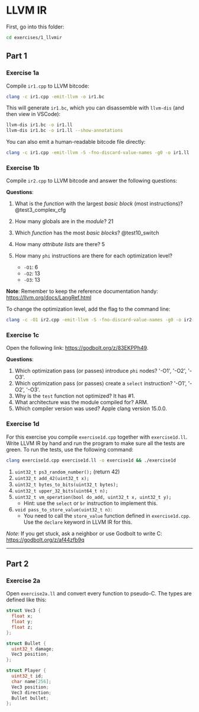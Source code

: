 # LLVM IR

First, go into this folder:

```sh
cd exercises/1_llvmir
```

## Part 1

### Exercise 1a

Compile `ir1.cpp` to LLVM bitcode:

```sh
clang -c ir1.cpp -emit-llvm -o ir1.bc
```

This will generate `ir1.bc`, which you can disassemble with `llvm-dis` (and then view in VSCode):

```sh
llvm-dis ir1.bc -o ir1.ll
llvm-dis ir1.bc -o ir1.ll --show-annotations
```

You can also emit a human-readable bitcode file directly:

```sh
clang -c ir1.cpp -emit-llvm -S -fno-discard-value-names -g0 -o ir1.ll
```

### Exercise 1b

Compile `ir2.cpp` to LLVM bitcode and answer the following questions:

**Questions**:

1. What is the _function_ with the largest _basic block_ (most instructions)?
  @test3_complex_cfg
2. How many globals are in the _module_?
  21
3. Which _function_ has the most _basic blocks_?
  @test10_switch

4. How many _attribute lists_ are there?
  5
5. How many `phi` instructions are there for each optimization level?
   - `-O1`: 6
   - `-O2`: 13
   - `-O3`: 13

**Note**: Remember to keep the reference documentation handy: https://llvm.org/docs/LangRef.html

To change the optimization level, add the flag to the command line:

```sh
clang -c -O1 ir2.cpp -emit-llvm -S -fno-discard-value-names -g0 -o ir2-O1.ll
```

### Exercise 1c

Open the following link: https://godbolt.org/z/83EKPPh49.

**Questions**:

1. Which optimization pass (or passes) introduce `phi` nodes?
    '-O1', '-O2', '-O3'.
2. Which optimization pass (or passes) create a `select` instruction?
    '-O1', '-O2', '-O3'.
3. Why is the `test` function not optimized?
    It has #1.
4. What architecture was the module compiled for?
    ARM.
5. Which compiler version was used?
    Apple clang version 15.0.0.

### Exercise 1d

For this exercise you compile `exercise1d.cpp` together with `exercise1d.ll`. Write LLVM IR by hand and run the program to make sure all the tests are green. To run the tests, use the following command:

```sh
clang exercise1d.cpp exercise1d.ll -o exercise1d && ./exercise1d
```

1. `uint32_t ps3_random_number();` (return 42)
2. `uint32_t add_42(uint32_t x);`
3. `uint32_t bytes_to_bits(uint32_t bytes);`
4. `uint32_t upper_32_bits(uint64_t n);`
5. `uint32_t vm_operation(bool do_add, uint32_t x, uint32_t y);`
   - Hint: use the `select` or `br` instruction to implement this.
6. `void pass_to_store_value(uint32_t n)`:
   - You need to call the `store_value` function defined in `exercise1d.cpp`. Use the `declare` keyword in LLVM IR for this.

_Note_: If you get stuck, ask a neighbor or use Godbolt to write C: https://godbolt.org/z/af44zfb9q

---

## Part 2

### Exercise 2a

Open `exercise2a.ll` and convert every function to pseudo-C. The types are defined like this:

```c
struct Vec3 {
  float x;
  float y;
  float z;
};

struct Bullet {
  uint32_t damage;
  Vec3 position;
};

struct Player {
  uint32_t id;
  char name[256];
  Vec3 position;
  Vec3 direction;
  Bullet bullet;
};
```
